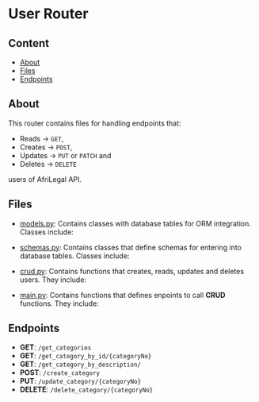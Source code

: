 # User Router

## Content

* [About](#about)
* [Files](#files)
* [Endpoints](#endpoints)


## About

This router contains files for handling
endpoints that:

* Reads -> `GET`,
* Creates -> `POST`,
* Updates -> `PUT` or `PATCH` and
* Deletes -> `DELETE`

users of AfriLegal API.


## Files

* [models.py](./models.py): Contains classes with
	                    database tables for
	                    ORM integration.
	                    Classes include:



* [schemas.py](./schemas.py): Contains classes
			      that define schemas
			      for entering into
			      database tables.
			      Classes include:



* [crud.py](./crud.py): Contains functions that
			creates, reads, updates
			and deletes users.
			They include:


* [main.py](./main.py): Contains functions that
			defines enpoints to call
			**CRUD** functions. They
			include:



## Endpoints

* **GET**: `/get_categories`
* **GET**: `/get_category_by_id/{categoryNo}`
* **GET**: `/get_category_by_description/`
* **POST**: `/create_category`
* **PUT**: `/update_category/{categoryNo}`
* **DELETE**: `/delete_category/{categoryNo}`
